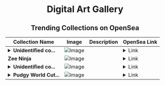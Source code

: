 <div align="center">

# Digital Art Gallery

## Trending Collections on OpenSea

| Collection Name                       | Image                                                                                     | Description                       | OpenSea Link                                                                                          |
|---------------------------------------|-------------------------------------------------------------------------------------------|-----------------------------------|--------------------------------------------------------------------------------------------------------|
| **<details><summary>Unidentified co...</summary>Unidentified contract b50563b3-6173-41a7-ad2b-2b46e333a2dd</details>** | ![Image](https://i.seadn.io/s/raw/files/a837708742ad8afcb35eb60ba787976d.jpg?w=500&auto=format?w=200&auto=format) |  | <details><summary>Link</summary>[Unidentified contract b50563b3-6173-41a7-ad2b-2b46e333a2dd](https://opensea.io/collection/unidentified-contract-b50563b3-6173-41a7-ad2b-2b46)</details> |
| **Zee Ninja** | ![Image](https://i.seadn.io/s/raw/files/2bda3b3fc523752235ff7d7e5e928118.png?w=500&auto=format?w=200&auto=format) |  | <details><summary>Link</summary>[Zee Ninja](https://opensea.io/collection/zee-ninja)</details> |
| **<details><summary>Unidentified co...</summary>Unidentified contract 7794ec1b-e3ec-4f0a-8e11-03ffc490e7d4</details>** | ![Image](https://i.seadn.io/s/raw/files/cf57d187551dd413e4295042fa0b97b2.jpg?w=500&auto=format?w=200&auto=format) |  | <details><summary>Link</summary>[Unidentified contract 7794ec1b-e3ec-4f0a-8e11-03ffc490e7d4](https://opensea.io/collection/unidentified-contract-7794ec1b-e3ec-4f0a-8e11-03ff)</details> |
| **<details><summary>Pudgy World Cut...</summary>Pudgy World Cuteness Protocol</details>** | ![Image](https://i.seadn.io/s/raw/files/b599dc27edeac671fb28a0da4c4e5f4e.jpg?w=500&auto=format?w=200&auto=format) |  | <details><summary>Link</summary>[Pudgy World Cuteness Protocol](https://opensea.io/collection/pudgy-world-cuteness-protocol-5)</details> |

</div>